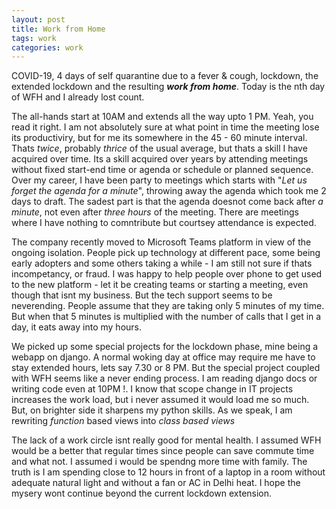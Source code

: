 ```yaml
---
layout: post
title: Work from Home
tags: work
categories: work
---
```


COVID-19, 4 days of self quarantine due to a fever & cough, lockdown, the extended lockdown and the resulting ***work from home***. Today is the nth day of WFH and I already lost count.

The all-hands start at 10AM and extends all the way upto  1 PM. Yeah, you read it right. I am not absolutely sure at what point in time the meeting lose its productiviry, but for me its somewhere in the 45 - 60 minute interval. Thats *twice*, probably *thrice* of the usual average, but thats a skill I have acquired over time. Its a skill acquired over years by attending meetings without fixed start-end time or agenda or schedule or planned sequence. Over my career, I have been party to meetings which starts with "*Let us forget the agenda for a minute*", throwing away the agenda which took me 2 days to draft. The sadest part is that the agenda doesnot come back after *a minute*, not even after *three hours* of the meeting. There are meetings where I have nothing to comntribute but courtsey attendance is expected.  

The company recently moved to Microsoft Teams platform in view of the ongoing isolation. People pick up technology at different pace, some being early adopters and some others taking a while - I am still not sure if thats incompetancy, or fraud. I was happy to help people over phone to get used to the new platform - let it be creating teams or starting a meeting, even though that isnt my business. But the tech support seems to be neverending. People assume that they are taking only 5 minutes of my time. But when that 5 minutes is multiplied with the number of calls that I get in a day, it eats away into my hours.

We picked up some special projects for the lockdown phase, mine being a webapp on django. A normal woking day at office may require me have to stay extended hours, lets say 7.30 or 8 PM. But the special project coupled with WFH seems like a never ending process. I am reading django docs or writing code even at 10PM !. I know that scope change in IT projects increases the work load, but i never assumed it would load me so much. But, on  brighter side it sharpens my python skills. As we speak, I am rewriting *function* based views into *class based views*

The lack of a work circle isnt really good for mental health. I assumed WFH would be a better that regular times since people can save commute time and what not. I assumed i would be spendng more time with family. The truth is I am spending close to 12 hours in front of a laptop in a room without adequate natural light and without a fan or AC in Delhi heat. I hope the mysery wont continue beyond the current lockdown extension.   